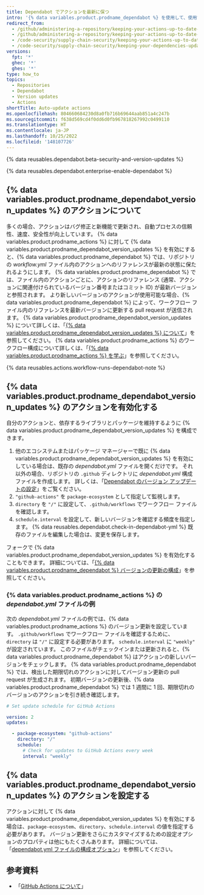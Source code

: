 ```yaml
---
title: Dependabot でアクションを最新に保つ
intro: '{% data variables.product.prodname_dependabot %} を使用して、使用するアクションを最新バージョンに更新しておくことができます。'
redirect_from:
  - /github/administering-a-repository/keeping-your-actions-up-to-date-with-github-dependabot
  - /github/administering-a-repository/keeping-your-actions-up-to-date-with-dependabot
  - /code-security/supply-chain-security/keeping-your-actions-up-to-date-with-dependabot
  - /code-security/supply-chain-security/keeping-your-dependencies-updated-automatically/keeping-your-actions-up-to-date-with-dependabot
versions:
  fpt: '*'
  ghec: '*'
  ghes: '*'
type: how_to
topics:
  - Repositories
  - Dependabot
  - Version updates
  - Actions
shortTitle: Auto-update actions
ms.openlocfilehash: 804660684230d8a0fb716b69644aab851a4c247b
ms.sourcegitcommit: f638d569cd4f0dd6d0fb967818267992c0499110
ms.translationtype: HT
ms.contentlocale: ja-JP
ms.lasthandoff: 10/25/2022
ms.locfileid: '148107726'
---
```

{% data reusables.dependabot.beta-security-and-version-updates %}

{% data reusables.dependabot.enterprise-enable-dependabot %}

## {% data variables.product.prodname_dependabot_version_updates %} のアクションについて

多くの場合、アクションはバグ修正と新機能で更新され、自動プロセスの信頼性、速度、安全性が向上しています。 {% data variables.product.prodname_actions %} に対して {% data variables.product.prodname_dependabot_version_updates %} を有効にすると、{% data variables.product.prodname_dependabot %} では、リポジトリの *workflow.yml* ファイル内のアクションへのリファレンスが最新の状態に保たれるようにします。 {% data variables.product.prodname_dependabot %} では、ファイル内のアクションごとに、アクションのリファレンス (通常、アクションに関連付けられているバージョン番号またはコミット ID) が最新バージョンと参照されます。 より新しいバージョンのアクションが使用可能な場合、{% data variables.product.prodname_dependabot %} によって、ワークフロー ファイル内のリファレンスを最新バージョンに更新する pull request が送信されます。 {% data variables.product.prodname_dependabot_version_updates %} について詳しくは、「[{% data variables.product.prodname_dependabot_version_updates %} について](/github/administering-a-repository/about-dependabot-version-updates)」を参照してください。 {% data variables.product.prodname_actions %} のワークフロー構成について詳しくは、「[{% data variables.product.prodname_actions %} を学ぶ](/actions/learn-github-actions)」を参照してください。
  
{% data reusables.actions.workflow-runs-dependabot-note %}

## {% data variables.product.prodname_dependabot_version_updates %} のアクションを有効化する

自分のアクションと、依存するライブラリとパッケージを維持するように {% data variables.product.prodname_dependabot_version_updates %} を構成できます。 

1. 他のエコシステムまたはパッケージ マネージャーで既に {% data variables.product.prodname_dependabot_version_updates %} を有効にしている場合は、既存の *dependabot.yml* ファイルを開くだけです。 それ以外の場合、リポジトリの `.github` ディレクトリに *dependabot.yml* 構成ファイルを作成します。 詳しくは、「[Dependabot のバージョン アップデートの設定](/code-security/dependabot/dependabot-version-updates/configuring-dependabot-version-updates#enabling-dependabot-version-updates)」をご覧ください。
1. `"github-actions"` を `package-ecosystem` として指定して監視します。
1. `directory` を `"/"` に設定して、`.github/workflows` でワークフロー ファイルを確認します。
1. `schedule.interval` を設定して、新しいバージョンを確認する頻度を指定します。
{% data reusables.dependabot.check-in-dependabot-yml %} 既存のファイルを編集した場合は、変更を保存します。

フォークで {% data variables.product.prodname_dependabot_version_updates %} を有効化することもできます。 詳細については、「[{% data variables.product.prodname_dependabot %} バージョンの更新の構成](/code-security/supply-chain-security/keeping-your-dependencies-updated-automatically/enabling-and-disabling-dependabot-version-updates#enabling-version-updates-on-forks)」を参照してください。

### {% data variables.product.prodname_actions %} の *dependabot.yml* ファイルの例

次の *dependabot.yml* ファイルの例では、{% data variables.product.prodname_actions %} のバージョン更新を設定しています。 `.github/workflows` でワークフロー ファイルを確認するために、`directory` は `"/"` に設定する必要があります。 `schedule.interval` に `"weekly"` が設定されています。 このファイルがチェックインまたは更新されると、{% data variables.product.prodname_dependabot %} はアクションの新しいバージョンをチェックします。 {% data variables.product.prodname_dependabot %} では、検出した期限切れのアクションに対してバージョン更新の pull request が生成されます。 初期バージョンの更新後、{% data variables.product.prodname_dependabot %} では 1 週間に 1 回、期限切れのバージョンのアクションを引き続き確認します。

```yaml
# Set update schedule for GitHub Actions

version: 2
updates:

  - package-ecosystem: "github-actions"
    directory: "/"
    schedule:
      # Check for updates to GitHub Actions every week
      interval: "weekly"
```

## {% data variables.product.prodname_dependabot_version_updates %} のアクションを設定する

アクションに対して {% data variables.product.prodname_dependabot_version_updates %} を有効にする場合は、`package-ecosystem`、`directory`、`schedule.interval` の値を指定する必要があります。 バージョン更新をさらにカスタマイズするための設定オプションのプロパティは他にもたくさんあります。 詳細については、「[dependabot.yml ファイルの構成オプション](/github/administering-a-repository/configuration-options-for-dependency-updates)」を参照してください。

## 参考資料

- 「[GitHub Actions について](/actions/getting-started-with-github-actions/about-github-actions)」
